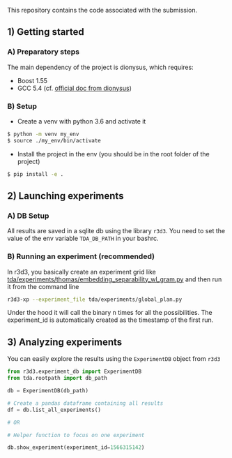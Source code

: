 This repository contains the code associated with the submission.

## 1) Getting started

### A) Preparatory steps

The main dependency of the project is dionysus, which requires:
* Boost 1.55
* GCC 5.4 
(cf. [official doc from dionysus](https://pypi.org/project/dionysus/))


### B) Setup

*  Create a venv with python 3.6 and activate it
```bash
$ python -m venv my_env
$ source ./my_env/bin/activate
```
* Install the project in the env (you should be in the root folder of the project)
```bash
$ pip install -e .
``` 
 
 ## 2) Launching experiments
 
 ### A) DB Setup
 
 All results are saved in a sqlite db using the library `r3d3`. 
 You need to set the value of the env variable `TDA_DB_PATH` in your bashrc.

### B) Running an experiment (recommended)

In r3d3, you basically create an experiment grid like [tda/experiments/thomas/embedding_separability_wl_gram.py](tda/experiments/thomas/embedding_separability_wl_gram.py) and then run it from the command line

```bash
r3d3-xp --experiment_file tda/experiments/global_plan.py
```

Under the hood it will call the binary n times for all the possibilities.
The experiment_id is automatically created as the timestamp of the first run.

## 3) Analyzing experiments

You can easily explore the results using the `ExperimentDB` object from `r3d3`

````python
from r3d3.experiment_db import ExperimentDB
from tda.rootpath import db_path

db = ExperimentDB(db_path)

# Create a pandas dataframe containing all results
df = db.list_all_experiments()

# OR

# Helper function to focus on one experiment

db.show_experiment(experiment_id=1566315142)
````
